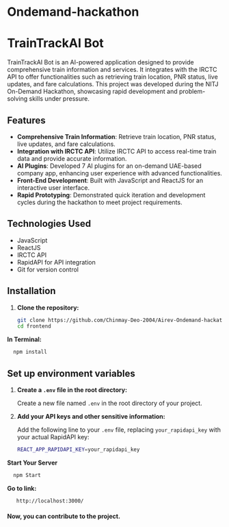 # Ondemand-hackathon

# TrainTrackAI Bot

TrainTrackAI Bot is an AI-powered application designed to provide comprehensive train information and services. It integrates with the IRCTC API to offer functionalities such as retrieving train location, PNR status, live updates, and fare calculations. This project was developed during the NITJ On-Demand Hackathon, showcasing rapid development and problem-solving skills under pressure.

## Features

- **Comprehensive Train Information**: Retrieve train location, PNR status, live updates, and fare calculations.
- **Integration with IRCTC API**: Utilize IRCTC API to access real-time train data and provide accurate information.
- **AI Plugins**: Developed 7 AI plugins for an on-demand UAE-based company app, enhancing user experience with advanced functionalities.
- **Front-End Development**: Built with JavaScript and ReactJS for an interactive user interface.
- **Rapid Prototyping**: Demonstrated quick iteration and development cycles during the hackathon to meet project requirements.

## Technologies Used

- JavaScript
- ReactJS
- IRCTC API
- RapidAPI for API integration
- Git for version control

## Installation

1. **Clone the repository:**

   ```bash
   git clone https://github.com/Chinmay-Deo-2004/Airev-Ondemand-hackathon.git
   cd frontend
   ```

**In Terminal:**

```bash
  npm install
```

## Set up environment variables

1. **Create a `.env` file in the root directory:**

   Create a new file named `.env` in the root directory of your project.

2. **Add your API keys and other sensitive information:**

   Add the following line to your `.env` file, replacing `your_rapidapi_key` with your actual RapidAPI key:

   ```bash
   REACT_APP_RAPIDAPI_KEY=your_rapidapi_key
   ```

**Start Your Server**

```bash
  npm Start
```

**Go to link:**

```bash
   http://localhost:3000/
```

#### Now, you can contribute to the project.
